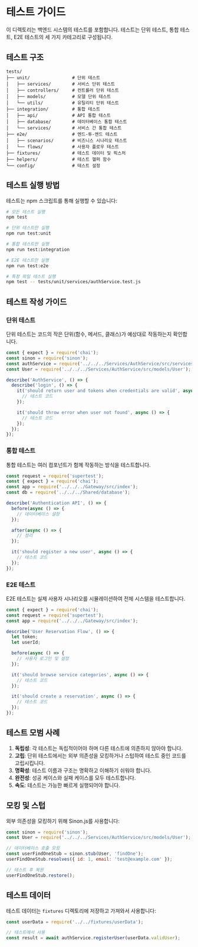 # 테스트 가이드

이 디렉토리는 백엔드 시스템의 테스트를 포함합니다. 테스트는 단위 테스트, 통합 테스트, E2E 테스트의 세 가지 카테고리로 구성됩니다.

## 테스트 구조

```
tests/
├── unit/                # 단위 테스트
│   ├── services/        # 서비스 단위 테스트
│   ├── controllers/     # 컨트롤러 단위 테스트
│   ├── models/          # 모델 단위 테스트
│   └── utils/           # 유틸리티 단위 테스트
├── integration/         # 통합 테스트
│   ├── api/             # API 통합 테스트
│   ├── database/        # 데이터베이스 통합 테스트
│   └── services/        # 서비스 간 통합 테스트
├── e2e/                 # 엔드-투-엔드 테스트
│   ├── scenarios/       # 비즈니스 시나리오 테스트
│   └── flows/           # 사용자 플로우 테스트
├── fixtures/            # 테스트 데이터 및 픽스처
├── helpers/             # 테스트 헬퍼 함수
└── config/              # 테스트 설정
```

## 테스트 실행 방법

테스트는 npm 스크립트를 통해 실행할 수 있습니다:

```bash
# 모든 테스트 실행
npm test

# 단위 테스트만 실행
npm run test:unit

# 통합 테스트만 실행
npm run test:integration

# E2E 테스트만 실행
npm run test:e2e

# 특정 파일 테스트 실행
npm test -- tests/unit/services/authService.test.js
```

## 테스트 작성 가이드

### 단위 테스트

단위 테스트는 코드의 작은 단위(함수, 메서드, 클래스)가 예상대로 작동하는지 확인합니다.

```javascript
const { expect } = require('chai');
const sinon = require('sinon');
const authService = require('../../../Services/AuthService/src/services/authService');
const User = require('../../../Services/AuthService/src/models/User');

describe('AuthService', () => {
  describe('login', () => {
    it('should return user and tokens when credentials are valid', async () => {
      // 테스트 코드
    });

    it('should throw error when user not found', async () => {
      // 테스트 코드
    });
  });
});
```

### 통합 테스트

통합 테스트는 여러 컴포넌트가 함께 작동하는 방식을 테스트합니다.

```javascript
const request = require('supertest');
const { expect } = require('chai');
const app = require('../../../Gateway/src/index');
const db = require('../../../Shared/database');

describe('Authentication API', () => {
  before(async () => {
    // 데이터베이스 설정
  });

  after(async () => {
    // 정리
  });

  it('should register a new user', async () => {
    // 테스트 코드
  });
});
```

### E2E 테스트

E2E 테스트는 실제 사용자 시나리오를 시뮬레이션하여 전체 시스템을 테스트합니다.

```javascript
const { expect } = require('chai');
const request = require('supertest');
const app = require('../../../Gateway/src/index');

describe('User Reservation Flow', () => {
  let token;
  let userId;

  before(async () => {
    // 사용자 로그인 및 설정
  });

  it('should browse service categories', async () => {
    // 테스트 코드
  });

  it('should create a reservation', async () => {
    // 테스트 코드
  });
});
```

## 테스트 모범 사례

1. **독립성**: 각 테스트는 독립적이어야 하며 다른 테스트에 의존하지 않아야 합니다.
2. **고립**: 단위 테스트에서는 외부 의존성을 모킹하거나 스텁하여 테스트 중인 코드를 고립시킵니다.
3. **명확성**: 테스트 이름과 구조는 명확하고 이해하기 쉬워야 합니다.
4. **완전성**: 성공 케이스와 실패 케이스를 모두 테스트합니다.
5. **속도**: 테스트는 가능한 빠르게 실행되어야 합니다.

## 모킹 및 스텁

외부 의존성을 모킹하기 위해 Sinon.js를 사용합니다:

```javascript
const sinon = require('sinon');
const User = require('../../../Services/AuthService/src/models/User');

// 데이터베이스 호출 모킹
const userFindOneStub = sinon.stub(User, 'findOne');
userFindOneStub.resolves({ id: 1, email: 'test@example.com' });

// 테스트 후 복원
userFindOneStub.restore();
```

## 테스트 데이터

테스트 데이터는 `fixtures` 디렉토리에 저장하고 가져와서 사용합니다:

```javascript
const userData = require('../../fixtures/userData');

// 테스트에서 사용
const result = await authService.registerUser(userData.validUser);
```